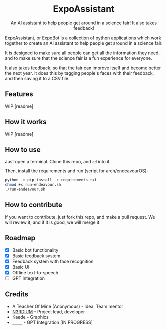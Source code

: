 <center>

# ExpoAssistant

An AI assistant to help people get around in a science fair! It also takes feedback!

</center>

ExpoAssistant, or ExpoBot is a collection of python applications which work together to create an AI assistant to help people get around in a science fair.

It is designed to make sure all people can get all the information they need, and to make sure that the science fair is a fun experience for everyone.

It also takes feedback, so that the fair can improve itself and become better the next year. It does this by tagging people's faces with their feedback, and then saving it to a CSV file.

## Features
WIP [readme]


## How it works
WIP [readme]

## How to use
Just open a terminal. Clone this repo, and `cd` into it.

Then, install the requirements and run (script for arch/endeavourOS):


```bash
python -m pip install -r requirements.txt
chmod +x run-endeavour.sh
./run-endeavour.sh
```

## How to contribute
If you want to contribute, just fork this repo, and make a pull request. We will review it, and if it is good, we will merge it.

## Roadmap
- [x] Basic bot functionality
- [x] Basic feedback system
- [x] Feedback system with face recognition
- [x] Basic UI
- [x] Offline text-to-speech
- [ ] GPT Integration

## Credits
- A Teacher Of Mine (Anonymous) - Idea, Team mentor
- [N3RDIUM](https://n3rdium.dev) - Project lead, developer
- Kaede - Graphics
- _____ - GPT Integration [IN PROGRESS]
